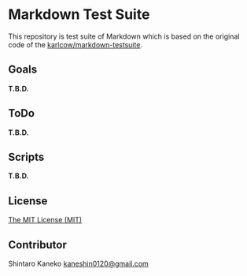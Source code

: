 # Markdown Test Suite

This repository is test suite of Markdown which is based on the original code of
the [karlcow/markdown-testsuite](https://github.com/karlcow/markdown-testsuite).

## Goals

**T.B.D.**

## ToDo

**T.B.D.**

## Scripts

**T.B.D.**

## License

[The MIT License (MIT)](https://github.com/backdown/backdown/blob/master/LICENSE)

## Contributor

Shintaro Kaneko <kaneshin0120@gmail.com>


